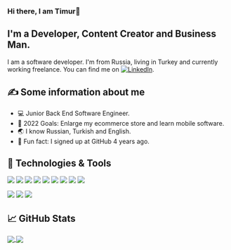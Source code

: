 ### Hi there, I am Timur👋


## I'm  a Developer, Content Creator and Business Man.
I am a software developer. I'm from Russia, living in Turkey and currently working freelance. You can find me on [![LinkedIn][3.2]][3].

## ✍ Some information about me

* 💻 Junior Back End Software Engineer.
* 🥅 2022 Goals: Enlarge my ecommerce store and learn mobile software.
* 🌏 I know Russian, Turkish and English.
* 🎉 Fun fact: I signed up at GitHub 4 years ago.

## 🔧 Technologies & Tools
![](https://img.shields.io/badge/OS-Windows-informational?style=flat&logo=windows&logoColor=white&color=9cf)
![](https://img.shields.io/badge/OS-MacOS-informational?style=flat&logo=macos&logoColor=white&color=9cf)
![](https://img.shields.io/badge/Editor-Visual_Studio-informational?style=flat&logo=visualstudio&logoColor=white&color=2bbc8a)
![](https://img.shields.io/badge/Code-C_Sharp-informational?style=flat&logo=csharp&logoColor=white&color=2bbc8a)
![](https://img.shields.io/badge/Code-ASP.NET-informational?style=flat&logo=aspnet&logoColor=white&color=2bbc8a)
![](https://img.shields.io/badge/Code-Dart-informational?style=flat&logo=dart&logoColor=white&color=248eff)
![](https://img.shields.io/badge/Code-PHP-informational?style=flat&logo=php&logoColor=white&color=blueviolet)
![](https://img.shields.io/badge/Code-CSS-informational?style=flat&logo=css3&logoColor=white&color=2bbc8a)
![](https://img.shields.io/badge/Code-HTML-informational?style=flat&logo=html5&logoColor=white&color=orange)

![](https://img.shields.io/badge/DataBase-MySQL-informational?style=flat&logo=mysql&logoColor=white&color=2bbc8a)
![](https://img.shields.io/badge/DataBase-MSSQL-informational?style=flat&logo=Microsoft_SQL_Server&logoColor=white&color=critical)
![](https://img.shields.io/badge/DataBase-PostgreSQL-informational?style=flat&logo=mysql&logoColor=white&color=2bbc8a)



## 📈 GitHub Stats
<a href="https://github.com/timurtul/timurtul#readme">
<img align="center" src="https://github-readme-stats.vercel.app/api?username=timurtul&show_icons=true&theme=buefy"/>
</a>
<a href="https://github.com/timurtul/timurtul#readme">
<img align="center" src="https://github-readme-stats.vercel.app/api/top-langs/?username=timurtul&layout=compact&theme=buefy" />
</a>





[3.2]: https://github.com/timurtul/timurtul/blob/main/linkedin-3-16.png (LinkedIn)
[3]: https://www.linkedin.com/in/timurkorkusuz

